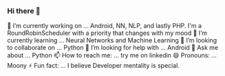 ### Hi there 👋

🔭 I’m currently working on ... Android, NN, NLP, and lastly PHP. I'm a RoundRobinScheduler with a priority that changes with my mood
🌱 I’m currently learning ... Neural Networks and Machine Learning
👯 I’m looking to collaborate on ... Python
🤔 I’m looking for help with ... Android
💬 Ask me about ... Python
📫 How to reach me: ... try me on linkedin
😄 Pronouns: ... Moony
⚡ Fun fact: ... I believe Developer mentality is special.

